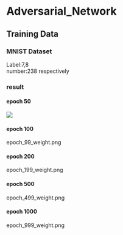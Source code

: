 # Adversarial_Network

## Training Data
### MNIST Dataset
Label:7,8  
number:238 respectively

### result
#### epoch 50  
![](https://github.com/naoki-vn634/Adversarial_Network/result/epoch_49_weight.png)


#### epoch 100  
epoch_99_weight.png

#### epoch 200
epoch_199_weight.png

#### epoch 500
epoch_499_weight.png

#### epoch 1000
epoch_999_weight.png

